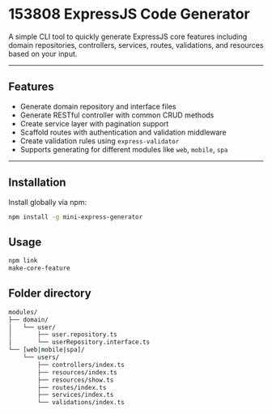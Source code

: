 # 153808 ExpressJS Code Generator

A simple CLI tool to quickly generate ExpressJS core features including domain repositories, controllers, services, routes, validations, and resources based on your input.

---

## Features

- Generate domain repository and interface files
- Generate RESTful controller with common CRUD methods
- Create service layer with pagination support
- Scaffold routes with authentication and validation middleware
- Create validation rules using `express-validator`
- Supports generating for different modules like `web`, `mobile`, `spa`

---

## Installation

Install globally via npm:

```bash
npm install -g mini-express-generator
```

## Usage

```bash
npm link
make-core-feature
```

## Folder directory

```bash
modules/
├── domain/
│   └── user/
│       ├── user.repository.ts
│       └── userRepository.interface.ts
└── [web|mobile|spa]/
    └── users/
        ├── controllers/index.ts
        ├── resources/index.ts
        ├── resources/show.ts
        ├── routes/index.ts
        ├── services/index.ts
        └── validations/index.ts
```
